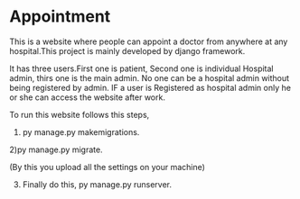# Appointment
This is a website where people can appoint a doctor from anywhere at any hospital.This project is mainly developed by django framework.

It has three users.First one is patient, Second one is  individual Hospital admin, thirs one is the main admin. No one can be a hospital admin without being registered by admin. IF a user is Registered as hospital admin only he or she can access the website after work.

To run this website follows this steps,

1) py manage.py makemigrations.

2)py manage.py migrate.

(By this you upload all the settings on your machine)

3) Finally do this, py manage.py runserver.

